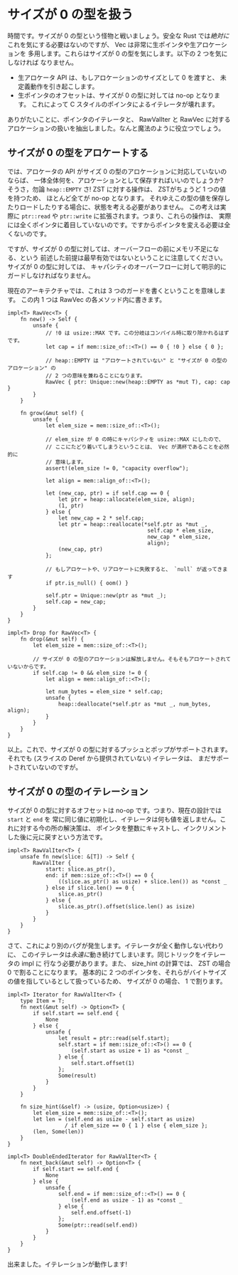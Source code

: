 <!--
# Handling Zero-Sized Types
-->

# サイズが 0 の型を扱う

<!--
It's time. We're going to fight the specter that is zero-sized types. Safe Rust
*never* needs to care about this, but Vec is very intensive on raw pointers and
raw allocations, which are exactly the two things that care about
zero-sized types. We need to be careful of two things:
-->

時間です。サイズが 0 の型という怪物と戦いましょう。安全な Rust では*絶対に*
これを気にする必要はないのですが、 Vec は非常に生ポインタや生アロケーションを
多用します。これらはサイズが 0 の型を気にします。以下の 2 つを気にしなければ
なりません。

<!--
* The raw allocator API has undefined behavior if you pass in 0 for an
  allocation size.
* raw pointer offsets are no-ops for zero-sized types, which will break our
  C-style pointer iterator.
-->

* 生アロケータ API は、もしアロケーションのサイズとして 0 を渡すと、
  未定義動作を引き起こします。
* 生ポインタのオフセットは、サイズが 0 の型に対しては no-op となります。
  これによって C スタイルのポインタによるイテレータが壊れます。

<!--
Thankfully we abstracted out pointer-iterators and allocating handling into
RawValIter and RawVec respectively. How mysteriously convenient.
-->

ありがたいことに、ポインタのイテレータと、 RawValIter と RawVec に対する
アロケーションの扱いを抽出しました。なんと魔法のように役立つでしょう。




<!--
## Allocating Zero-Sized Types
-->

## サイズが 0 の型をアロケートする

<!--
So if the allocator API doesn't support zero-sized allocations, what on earth
do we store as our allocation? Why, `heap::EMPTY` of course! Almost every operation
with a ZST is a no-op since ZSTs have exactly one value, and therefore no state needs
to be considered to store or load them. This actually extends to `ptr::read` and
`ptr::write`: they won't actually look at the pointer at all. As such we never need
to change the pointer.
-->

では、アロケータの API がサイズ 0 の型のアロケーションに対応していないのならば、
一体全体何を、アロケーションとして保存すればいいのでしょうか? そうさ，勿論 `heap::EMPTY` さ!
ZST に対する操作は、 ZSTがちょうど 1 つの値を持つため、 ほとんど全てが no-op となります。
それゆえこの型の値を保存したりロードしたりする場合に、状態を考える必要がありません。
この考えは実際に `ptr::read` や `ptr::write` に拡張されます。つまり、これらの操作は、
実際には全くポインタに着目していないのです。ですからポインタを変える必要は全くないのです。

<!--
Note however that our previous reliance on running out of memory before overflow is
no longer valid with zero-sized types. We must explicitly guard against capacity
overflow for zero-sized types.
-->

ですが、サイズが 0 の型に対しては、オーバーフローの前にメモリ不足になる、という
前述した前提は最早有効ではないということに注意してください。サイズが 0 の型に対しては、
キャパシティのオーバーフローに対して明示的にガードしなければなりません。

<!--
Due to our current architecture, all this means is writing 3 guards, one in each
method of RawVec.
-->

現在のアーキテクチャでは、これは 3 つのガードを書くということを意味します。
この内 1 つは RawVec の各メソッド内に書きます。

```rust,ignore
impl<T> RawVec<T> {
    fn new() -> Self {
        unsafe {
            // !0 は usize::MAX です。この分岐はコンパイル時に取り除かれるはずです。
            let cap = if mem::size_of::<T>() == 0 { !0 } else { 0 };

            // heap::EMPTY は "アロケートされていない" と "サイズが 0 の型のアロケーション" の
            // 2 つの意味を兼ねることになります。
            RawVec { ptr: Unique::new(heap::EMPTY as *mut T), cap: cap }
        }
    }

    fn grow(&mut self) {
        unsafe {
            let elem_size = mem::size_of::<T>();

            // elem_size が 0 の時にキャパシティを usize::MAX にしたので、
            // ここにたどり着いてしまうということは、 Vec が満杯であることを必然的に
            // 意味します。
            assert!(elem_size != 0, "capacity overflow");

            let align = mem::align_of::<T>();

            let (new_cap, ptr) = if self.cap == 0 {
                let ptr = heap::allocate(elem_size, align);
                (1, ptr)
            } else {
                let new_cap = 2 * self.cap;
                let ptr = heap::reallocate(*self.ptr as *mut _,
                                            self.cap * elem_size,
                                            new_cap * elem_size,
                                            align);
                (new_cap, ptr)
            };

            // もしアロケートや、リアロケートに失敗すると、 `null` が返ってきます
            if ptr.is_null() { oom() }

            self.ptr = Unique::new(ptr as *mut _);
            self.cap = new_cap;
        }
    }
}

impl<T> Drop for RawVec<T> {
    fn drop(&mut self) {
        let elem_size = mem::size_of::<T>();

        // サイズが 0 の型のアロケーションは解放しません。そもそもアロケートされていないからです。
        if self.cap != 0 && elem_size != 0 {
            let align = mem::align_of::<T>();

            let num_bytes = elem_size * self.cap;
            unsafe {
                heap::deallocate(*self.ptr as *mut _, num_bytes, align);
            }
        }
    }
}
```

<!--
That's it. We support pushing and popping zero-sized types now. Our iterators
(that aren't provided by slice Deref) are still busted, though.
-->

以上。これで、サイズが 0 の型に対するプッシュとポップがサポートされます。
それでも (スライスの Deref から提供されていない) イテレータは、
まだサポートされていないのですが。




<!--
## Iterating Zero-Sized Types
-->

## サイズが 0 の型のイテレーション

<!--
Zero-sized offsets are no-ops. This means that our current design will always
initialize `start` and `end` as the same value, and our iterators will yield
nothing. The current solution to this is to cast the pointers to integers,
increment, and then cast them back:
-->

サイズが 0 の型に対するオフセットは no-op です。つまり、現在の設計では `start` と `end` を
常に同じ値に初期化し、イテレータは何も値を返しません。これに対する今の所の解決策は、
ポインタを整数にキャストし、インクリメントした後に元に戻すという方法です。

```rust,ignore
impl<T> RawValIter<T> {
    unsafe fn new(slice: &[T]) -> Self {
        RawValIter {
            start: slice.as_ptr(),
            end: if mem::size_of::<T>() == 0 {
                ((slice.as_ptr() as usize) + slice.len()) as *const _
            } else if slice.len() == 0 {
                slice.as_ptr()
            } else {
                slice.as_ptr().offset(slice.len() as isize)
            }
        }
    }
}
```

<!--
Now we have a different bug. Instead of our iterators not running at all, our
iterators now run *forever*. We need to do the same trick in our iterator impls.
Also, our size_hint computation code will divide by 0 for ZSTs. Since we'll
basically be treating the two pointers as if they point to bytes, we'll just
map size 0 to divide by 1.
-->

さて、これにより別のバグが発生します。イテレータが全く動作しない代わりに、
このイテレータは*永遠に*動き続けてしまいます。同じトリックをイテレータの impl に
行なう必要があります。また、 size_hint の計算では、 ZST の場合 0 で割ることになります。
基本的に 2 つのポインタを、それらがバイトサイズの値を指しているとして扱っているため、
サイズが 0 の場合、 1 で割ります。

```rust,ignore
impl<T> Iterator for RawValIter<T> {
    type Item = T;
    fn next(&mut self) -> Option<T> {
        if self.start == self.end {
            None
        } else {
            unsafe {
                let result = ptr::read(self.start);
                self.start = if mem::size_of::<T>() == 0 {
                    (self.start as usize + 1) as *const _
                } else {
                    self.start.offset(1)
                };
                Some(result)
            }
        }
    }

    fn size_hint(&self) -> (usize, Option<usize>) {
        let elem_size = mem::size_of::<T>();
        let len = (self.end as usize - self.start as usize)
                  / if elem_size == 0 { 1 } else { elem_size };
        (len, Some(len))
    }
}

impl<T> DoubleEndedIterator for RawValIter<T> {
    fn next_back(&mut self) -> Option<T> {
        if self.start == self.end {
            None
        } else {
            unsafe {
                self.end = if mem::size_of::<T>() == 0 {
                    (self.end as usize - 1) as *const _
                } else {
                    self.end.offset(-1)
                };
                Some(ptr::read(self.end))
            }
        }
    }
}
```

<!--
And that's it. Iteration works!
-->

出来ました。イテレーションが動作します!
